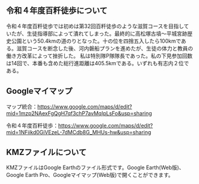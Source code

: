 ## 令和４年度百粁徒歩について
令和４年度百粁徒歩では初めは第32回百粁徒歩のような滋賀コースを目指していたが、生徒指導部によって潰れてしまった。最終的に高松塚古墳～平城宮跡歴史公園という50.4kmの道のりとなった。十の位を四捨五入したら100kmである。滋賀コースを断念した後、河内磐船プランを進めたが、生徒の体力と教員の働き方改革によって挫折した。
私は特別隊P隊隊長であった。私の下見参加回数は14回で、本番も含めた総行進距離は405.5kmである。いずれも有志内２位である。

## Googleマイマップ

マップ統合：https://www.google.com/maps/d/edit?mid=1mzp2NAexFgQgH7qf3chP7avMqIpLsFo&usp=sharing

令和４年度百粁徒歩：https://www.google.com/maps/d/edit?mid=1NFiikd0GiVEzeL-7dMCdb8G_MHUs-hw&usp=sharing

## KMZファイルについて

KMZファイルはGoogle Earthのファイル形式です。Google Earth(Web版)、Google Earth Pro、Googleマイマップ(Web版)で開くことができます。
